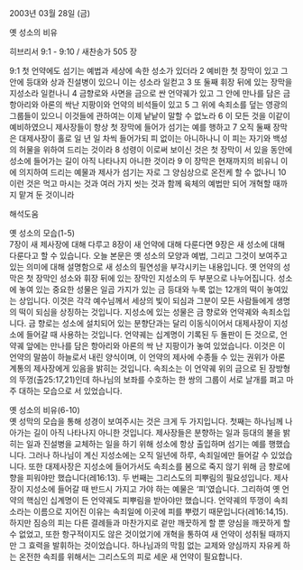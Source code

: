 2003년 03월 28일 (금)

옛 성소의 비유



히브리서 9:1 - 9:10 / 새찬송가 505 장


9:1 첫 언약에도 섬기는 예법과 세상에 속한 성소가 있더라  2 예비한 첫 장막이 있고 그 안에 등대와 상과 진설병이 있으니 이는 성소라 일컫고  3 또 둘째 휘장 뒤에 있는 장막을 지성소라 일컫나니  4 금향로와 사면을 금으로 싼 언약궤가 있고 그 안에 만나를 담은 금항아리와 아론의 싹난 지팡이와 언약의 비석들이 있고  5 그 위에 속죄소를 덮는 영광의 그룹들이 있으니 이것들에 관하여는 이제 낱낱이 말할 수 없노라  6 이 모든 것을 이같이 예비하였으니 제사장들이 항상 첫 장막에 들어가 섬기는 예를 행하고  7 오직 둘째 장막은 대제사장이 홀로 일 년 일 차씩 들어가되 피 없이는 아니하나니 이 피는 자기와 백성의 허물을 위하여 드리는 것이라  8 성령이 이로써 보이신 것은 첫 장막이 서 있을 동안에 성소에 들어가는 길이 아직 나타나지 아니한 것이라  9 이 장막은 현재까지의 비유니 이에 의지하여 드리는 예물과 제사가 섬기는 자로 그 양심상으로 온전케 할 수 없나니  10 이런 것은 먹고 마시는 것과 여러 가지 씻는 것과 함께 육체의 예법만 되어 개혁할 때까지 맡겨 둔 것이니라

해석도움





옛 성소의 모습(1-5)  
7장이 새 제사장에 대해 다루고 8장이 새 언약에 대해 다룬다면 9장은 새 성소에 대해 다룬다고 할 수 있습니다. 오늘 본문은 옛 성소의 모양과 예법, 그리고 그것이 보여주고 있는 의미에 대해 설명함으로 새 성소의 필연성을 부각시키는 내용입니다. 옛 언약의 성막은 첫 장막인 성소와 휘장 뒤에 있는 장막인 지성소의 두 부분으로 나누어집니다. 성소에 놓여 있는 중요한 성물은 일곱 가지가 있는 금 등대와 누룩 없는 12개의 떡이 놓여있는 상입니다. 이것은 각각 예수님께서 세상의 빛이 되심과 그분이 모든 사람들에게 생명의 떡이 되심을 상징하는 것입니다. 지성소에 있는 성물은 금 향로와 언약궤와 속죄소입니다. 금 향로는 성소에 설치되어 있는 분향단과는 달리 이동식이어서 대제사장이 지성소에 들어갈 때 사용하는 것입니다. 언약궤는 십계명이 기록된 두 돌판이 든 것으로, 언약궤 앞에는 만나를 담은 항아리와 아론의 싹 난 지팡이가 놓여 있었습니다. 이것은 이 언약의 말씀이 하늘로서 내린 양식이며, 이 언약의 제사에 수종들 수 있는 권위가 아론 계통의 제사장에게 있음을 밝히는 것입니다. 속죄소는 이 언약궤 위의 금으로 된 장방형의 뚜껑(출25:17,21)인데 하나님의 보좌를 수호하는 한 쌍의 그룹이 서로 날개를 펴고 마주 대하는 모습으로 서 있었습니다.

옛 성소의 비유(6-10)  
옛 성막의 모습을 통해 성경이 보여주시는 것은 크게 두 가지입니다. 첫째는 하나님께 나아가는 길이 아직 나타나지 아니한 것입니다. 제사장들은 분향하는 일과 등대의 불을 밝히는 일과 진설병을 교체하는 일을 하기 위해 성소에 항상 출입하며 섬기는 예를 행했습니다. 그러나 하나님이 계신 지성소에는 오직 일년에 하루, 속죄일에만 들어갈 수 있었습니다. 또한 대제사장은 지성소에 들어가서도 속죄소를 봄으로 죽지 않기 위해 금 향로에 향을 피워야만 했습니다(레16:13). 두 번째는 그리스도의 피뿌림의 필요성입니다. 제사장이 지성소에 들어갈 때 반드시 가지고 가야 하는 예물은 ‘피’였습니다. 그리하여 옛 언약의 핵심인 십계명이 든 언약궤도 피뿌림을 받아야만 했습니다. 언약궤의 뚜껑이 속죄소라는 이름으로 지어진 이유는 속죄일에 이곳에 피를 뿌렸기 때문입니다(레16:14,15). 하지만 짐승의 피는 다른 결례들과 마찬가지로 겉만 깨끗하게 할 뿐 양심을 깨끗하게 할 수 없었고, 또한 항구적이지도 않은 것이었기에 개혁을 통하여 새 언약이 성취될 때까지만 그 효력을 발휘하는 것이었습니다. 하나님과의 막힘 없는 교제와 양심까지 자유케 하는 온전한 속죄를 위해서는 그리스도의 피로 세운 새 언약이 필요합니다.